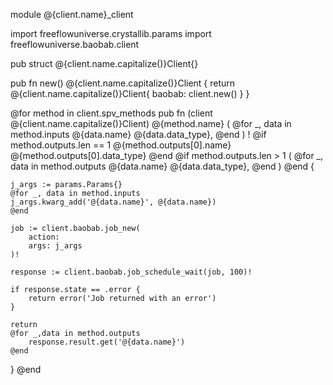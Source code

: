 module @{client.name}_client

import freeflowuniverse.crystallib.params
import freeflowuniverse.baobab.client

pub struct @{client.name.capitalize()}Client{}

pub fn new() @{client.name.capitalize()}Client {
	return @{client.name.capitalize()}Client{
		baobab: client.new()
	}
}

@for method in client.spv_methods
pub fn (client @{client.name.capitalize()}Client) @{method.name} (
	@for _, data in method.inputs
	@{data.name} @{data.data_type},
	@end
	) !
	@if method.outputs.len == 1 
	@{method.outputs[0].name} @{method.outputs[0].data_type}
 	@end
	@if method.outputs.len > 1
		(
		@for _, data in method.outputs
	@{data.name} @{data.data_type},
		@end
		)
	@end
	{

	j_args := params.Params{}
	@for _, data in method.inputs
	j_args.kwarg_add('@{data.name}', @{data.name})
	@end

	job := client.baobab.job_new(
		action:
		args: j_args
	)!

	response := client.baobab.job_schedule_wait(job, 100)!

	if response.state == .error {
		return error('Job returned with an error')
	}

	return
	@for _,data in method.outputs 
		response.result.get('@{data.name}')
	@end 
}
@end